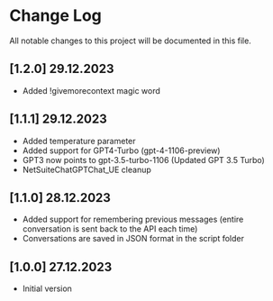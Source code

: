 # Change Log
All notable changes to this project will be documented in this file.

## [1.2.0] 29.12.2023
- Added !givemorecontext magic word

## [1.1.1] 29.12.2023
- Added temperature parameter
- Added support for GPT4-Turbo (gpt-4-1106-preview)
- GPT3 now points to gpt-3.5-turbo-1106 (Updated GPT 3.5 Turbo)
- NetSuiteChatGPTChat_UE cleanup

## [1.1.0] 28.12.2023
- Added support for remembering previous messages (entire conversation is sent back to the API each time)
- Conversations are saved in JSON format in the script folder

## [1.0.0] 27.12.2023
- Initial version